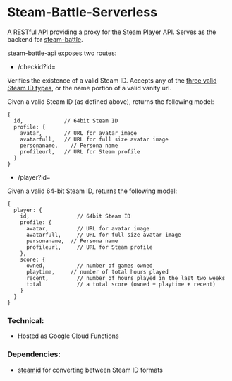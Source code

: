 # Steam-Battle-Serverless

A RESTful API providing a proxy for the Steam Player API. Serves as the backend for [steam-battle](https://github.com/gilmoreg/steam-battle).

steam-battle-api exposes two routes:

 * /checkid?id=<id>

Verifies the existence of a valid Steam ID. Accepts any of the [three valid Steam ID types](https://developer.valvesoftware.com/wiki/SteamID), or the name portion of a valid vanity url.

Given a valid Steam ID (as defined above), returns the following model:
```
{
  id,             // 64bit Steam ID
  profile: {
    avatar,    	  // URL for avatar image
    avatarfull,	  // URL for full size avatar image
    personaname,	// Persona name
    profileurl,	  // URL for Steam profile
  }
}
```

 * /player?id=<id>

Given a valid 64-bit Steam ID, returns the following model:
```
{
  player: {
    id,		          // 64bit Steam ID
    profile: {
      avatar,    	  // URL for avatar image
      avatarfull,	  // URL for full size avatar image
      personaname,	// Persona name
      profileurl,	  // URL for Steam profile
    },
    score: {
      owned,	      // number of games owned
      playtime,	    // number of total hours played
      recent,	      // number of hours played in the last two weeks
      total		      // a total score (owned + playtime + recent)
    }
  }
}
```

### Technical:
 * Hosted as Google Cloud Functions

### Dependencies:
 * [steamid](https://github.com/DoctorMcKay/node-steamid) for converting between Steam ID formats
